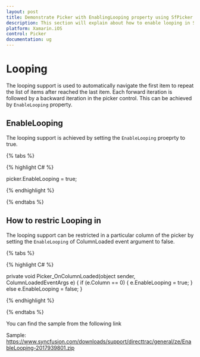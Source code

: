 ```yaml
---
layout: post
title: Demonstrate Picker with EnablingLooping property using SfPicker of Syncfusion pikcer control for Xamarin.iOS
description: This section will explain about how to enable looping in Syncfusion Picker control for Xamarin.iOS platform.
platform: Xamarin.iOS
control: Picker
documentation: ug
---
```


# Looping

The looping support is used to automatically navigate the first item to repeat the list of items after  reached the last item. Each forward iteration is followed by a backward iteration in the picker control. This can be achieved by `EnableLooping` property.

## EnableLooping

The looping support is achieved by setting the `EnableLooping` proeprty to true.

{% tabs %}

{% highlight C# %}

picker.EnableLooping = true;

{% endhighlight %}

{% endtabs %}

## How to restric Looping in 

The looping support can be restricted in a particular column of the picker by setting the `EnableLooping` of ColumnLoaded event argument to false.

{% tabs %}

{% highlight C# %}

private void Picker_OnColumnLoaded(object sender, ColumnLoadedEventArgs e)
{
    if (e.Column == 0)
    {
        e.EnableLooping = true;
    }
    else
        e.EnableLooping = false;
}

{% endhighlight %}

{% endtabs %}

You can find the sample from the following link

Sample: https://www.syncfusion.com/downloads/support/directtrac/general/ze/EnableLooping-2017939801.zip 